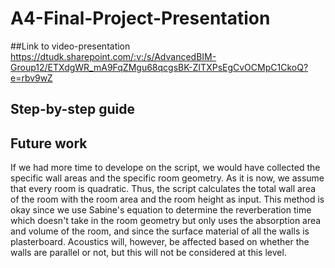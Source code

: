 # A4-Final-Project-Presentation

##Link to video-presentation
https://dtudk.sharepoint.com/:v:/s/AdvancedBIM-Group12/ETXdgWR_mA9FqZMgu68qcgsBK-ZITXPsEgCvOCMpC1CkoQ?e=rbv9wZ

## Step-by-step guide


## Future work
If we had more time to develope on the script, we would have collected the specific wall areas and the specific room geometry. As it is now, we assume that every room is quadratic. Thus, the script calculates the total wall area of the room with the room area and the room height as input. This method is okay since we use Sabine's equation to determine the reverberation time which doesn't take in the room geometry but only uses the absorption area and volume of the room, and since the surface material of all the walls is plasterboard. Acoustics will, however, be affected based on whether the walls are parallel or not, but this will not be considered at this level.
